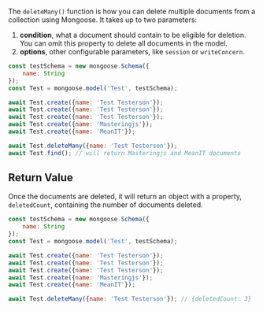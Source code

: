 The `deleteMany()` function is how you can delete multiple documents from a collection using Mongoose.
It takes up to two parameters:
1. **condition**, what a document should contain to be eligible for deletion.
You can omit this property to delete all documents in the model.
2. **options**, other configurable parameters, like `session` or `writeConcern`.


```javascript
const testSchema = new mongoose.Schema({
    name: String
});
const Test = mongoose.model('Test', testSchema);

await Test.create({name: 'Test Testerson'});
await Test.create({name: 'Test Testerson'});
await Test.create({name: 'Test Testerson'});
await Test.create({name: 'Masteringjs'});
await Test.create({name: 'MeanIT'});

await Test.deleteMany({name: 'Test Testerson'});
await Test.find(); // will return Masteringjs and MeanIT documents
```

## Return Value

Once the documents are deleted, it will return an object with a property, `deletedCount`, containing the number of documents deleted.

```javascript
const testSchema = new mongoose.Schema({
    name: String
});
const Test = mongoose.model('Test', testSchema);

await Test.create({name: 'Test Testerson'});
await Test.create({name: 'Test Testerson'});
await Test.create({name: 'Test Testerson'});
await Test.create({name: 'Masteringjs'});
await Test.create({name: 'MeanIT'});

await Test.deleteMany({name: 'Test Testerson'}); // {deletedCount: 3}
```